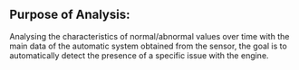 ## **Purpose of Analysis**:
Analysing the characteristics of normal/abnormal values over time with the main data of the automatic system obtained from the sensor, the goal is to automatically detect the presence of a specific issue with the engine.<br>
